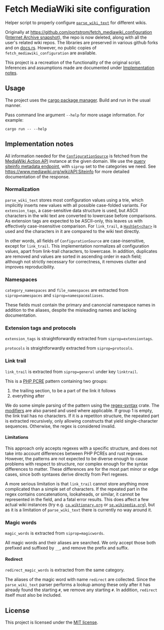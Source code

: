 # Fetch MediaWiki site configuration

Helper script to properly configure [`parse_wiki_text`](https://docs.rs/parse_wiki_text) for different wikis.

Originally at <https://github.com/portstrom/fetch_mediawiki_configuration> ([Internet Archive snapshot](https://web.archive.org/web/20200907151105/https://github.com/portstrom/fetch_mediawiki_configuration)), the repo is now deleted, along with all the user's related wiki repos.
The libraries are preserved in various github forks and on [docs.rs](https://docs.rs).
However, no public copies of `fetch_mediawiki_configuration` are available.

This project is a recreation of the functionality of the original script.
Inferences and assumptions made are documented under [Implementation notes](#implementation-notes).

## Usage

The project uses the [cargo package manager](https://doc.rust-lang.org/cargo).
Build and run in the usual manner.

Pass command line argument `--help` for more usage information.
For example:
```shell
cargo run -- --help
```

## Implementation notes

All information needed for the [`ConfigurationSource`](https://docs.rs/parse_wiki_text/latest/parse_wiki_text/struct.ConfigurationSource.html) is fetched from the [MediaWiki Action API](https://www.mediawiki.org/wiki/API:Main_page) instance at the given domain.
We use the [query siteinfo metadata endpoint](https://www.mediawiki.org/w/api.php?action=help&modules=query%2Bsiteinfo), with `siprop` set to the categories we need.
See <https://www.mediawiki.org/wiki/API:Siteinfo> for more detailed documentation of the response.

### Normalization

`parse_wiki_text` stores most configuration values using a trie, which implicitly inserts new values with all possible case-folded variants.
For `extension_tags`, a case-sensitive data structure is used, but ASCII characters in the wiki text are converted to lowercase before comparisons.
As extension tags are expected to be ASCII-only, this leaves us with effectively case-insensitive comparison.
For `link_trail`, a [`HashSet<char>`](https://doc.rust-lang.org/std/collections/struct.HashSet.html) is used and the characters in it are compared to the wiki text directly.

In other words, all fields of `ConfigurationSource` are case-insensitive, except for `link_trail`.
This implementation normalizes all configuration values, apart from link-trail characters, to lowercase.
In addition, duplicates are removed and values are sorted in ascending order in each field; although not strictly necessary for correctness, it removes clutter and improves reproducibility.

### Namespaces

`category_namespaces` and `file_namespaces` are extracted from `siprop=namespaces` and `siprop=namespacealiases`.

These fields must contain the primary and canoncial namespace names in addition to the aliases, despite the misleading names and lacking documentation.

### Extension tags and protocols

`extension_tags` is straightforwardly extracted from `siprop=extensiontags`.

`protocols` is straightforwardly extracted from `siprop=protocols`.

### Link trail

`link_trail` is extracted from `siprop=general` under key `linktrail`.

This is a [PHP PCRE](https://www.php.net/manual/en/book.pcre.php) pattern containing two groups:
1. the trailing section, to be a part of the link it follows
2. everything after

We do some simple parsing of the pattern using the [regex-syntax](https://crates.io/crates/regex-syntax) crate.
The [modifiers](https://www.php.net/manual/en/reference.pcre.pattern.modifiers.php) are also parsed and used where applicable.
If group 1 is empty, the link trail has no characters.
If it is a repetiton structure, the repeated part is extracted recursively, only allowing constructs that yield single-character sequences.
Otherwise, the regex is considered invalid.

#### Limitations

This approach only accepts regexes with a specific structure, and does not take into account differences between PHP PCREs and rust regexes.
However, the patterns are not expected to be diverse enough to cause problems with respect to structure, nor complex enough for the syntax differences to matter.
These differences are for the most part minor or edge cases, since both syntaxes derive directly from Perl regexes.

A more serious limitation is that `link_trail` cannot store anything more complicated than a simple set of characters.
If the repeated part in the regex contains concatenations, lookaheads, or similar, it cannot be represented in the field, and a fatal error results.
This does affect a few actual wiki instances (try e.g. [`ca.wiktionary.org`](https://ca.wiktionary.org) or [`se.wikipedia.org`](https://se.wikipedia.org)), but as it is a limitation of `parse_wiki_text` there is currently no way around it.

### Magic words

`magic_words` is extracted from `siprop=magicwords`.

All magic words and their aliases are searched.
We only accept those both prefixed and suffixed by `__`, and remove the prefix and suffix.

#### Redirect

`redirect_magic_words` is extracted from the same category.

The aliases of the magic word with name `redirect` are collected.
Since the `parse_wiki_text` parser performs a lookup among these only after it has already found the starting `#`, we remove any starting `#`.
In addition, `redirect` itself must also be included.

## License

This project is licensed under the [MIT license](LICENSE).
